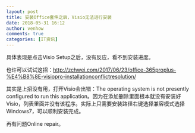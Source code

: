 ```yaml
---
layout: post
title: 安装Office套件之后，Visio无法进行安装
date: 2018-05-31 16:12
author: venhow
comments: true
categories: [IT资讯]
---
```

具体表现是点击Visio Setup之后，没有反应，看不到安装进度。

也许可以试试这招：http://zchwei.com/2017/06/23/office-365proplus-%E4%B8%8E-visiopro-installationconflictresolution/

其实是上招没有用，打开Visio会出错：The operating system is not presently configured to run this application。因为在添加删除里面根本就没有安装好Visio，列表里面并没有该程序。实际上只需要安装路径右键选择兼容模式选择Windows7，可以顺利安装完成。

再有问题Online repair。
